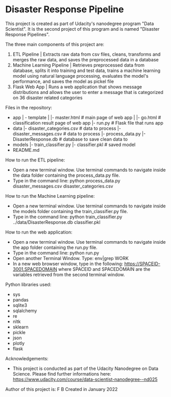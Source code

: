 # Disaster Response Pipeline

This project is created as part of Udacity's nanodegree program "Data Scientist". It is the second project of this program and is named "Disaster Response Pipelines".

The three main components of this project are:
1. ETL Pipeline | Extracts raw data from csv files, cleans, transforms and merges the raw data, and saves the preprocessed data in a database
2. Machine Learning Pipeline | Retrieves preprocessed data from database, splits it into training and test data, trains a machine learning model using natural language processing, 
				evaluates the model's performance, and saves the model as pickel file
3. Flask Web App | Runs a web application that shows message distributions and allows the user to enter a message that is categorized on 36 disaster related categories

Files in the repository:
- app
| - template
| |- master.html  # main page of web app
| |- go.html  # classification result page of web app
|- run.py  # Flask file that runs app
- data
|- disaster_categories.csv  # data to process 
|- disaster_messages.csv  # data to process
|- process_data.py
|- DisasterResponse.db   # database to save clean data to
- models
|- train_classifier.py
|- classifier.pkl  # saved model 
- README.md

How to run the ETL pipeline:
- Open a new terminal window. Use terminal commands to navigate inside the data folder containing the process_data.py file.
- Type in the command line: python process_data.py disaster_messages.csv disaster_categories.csv

How to run the Machine Learning pipeline:
- Open a new terminal window. Use terminal commands to navigate inside the models folder containing the train_classifier.py file.
- Type in the command line: python train_classifier.py ../data/DisasterResponse.db classifier.pkl

How to run the web application:
- Open a new terminal window. Use terminal commands to navigate inside the app folder containing the run.py file.
- Type in the command line: python run.py
- Open another Terminal Window. Type: env|grep WORK
- In a new web browser window, type in the following: https://SPACEID-3001.SPACEDOMAIN 
   where SPACEID and SPACEDOMAIN are the variables retrieved from the second terminal window.

Python libraries used:
- sys
- pandas
- sqlite3
- sqlalchemy
- re
- nltk
- sklearn
- pickle
- json
- plotly
- flask

Acknowledgements:
- This project is conducted as part of the Udacity Nanodegree on Data Science. Please find further informations here: https://www.udacity.com/course/data-scientist-nanodegree--nd025

Author of this project is: F B
Created in January 2022